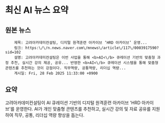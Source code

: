 # 최신 AI 뉴스 요약

## 원본 뉴스
		제목: 고려아카데미컨설팅, 디지털 원격훈련 아카이브 ‘HRD 아카이브’ 운영...
		링크: https:\/\/n.news.naver.com\/mnews\/article\/117\/0003917590?sid=102
		설명: 고려아카데미컨설팅은 이번 사업을 통해 <b>AI<\/b> 큐레이션 기반의 맞춤형 과정 추천, 실시간 강의 제공, 공유... 반영한 <b>AI<\/b> 큐레이션 시스템을 통해 맞춤형 콘텐츠를 추천하는 것이 강점이다. 직무역량, 공통역량, 리더십 역량... 
		게시일: Fri, 28 Feb 2025 11:33:00 +0900


## 요약
고려아카데미컨설팅이 AI 큐레이션 기반의 디지털 원격훈련 아카이브 'HRD 아카이브'를 운영한다. AI가 개인 맞춤형 콘텐츠를 추천하고, 실시간 강의 및 자료 공유를 지원하여 직무, 공통, 리더십 역량 향상을 돕는다.
